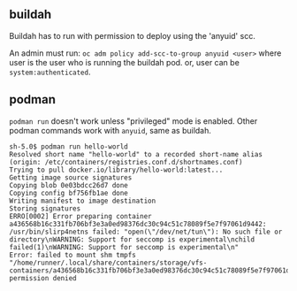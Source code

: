 
## buildah

Buildah has to run with permission to deploy using the 'anyuid' scc.

An admin must run:
`oc adm policy add-scc-to-group anyuid <user>` where user is the user who is running the buildah pod. or, user can be `system:authenticated`.

## podman
`podman run` doesn't work unless "privileged" mode is enabled. Other podman commands work with `anyuid`, same as buildah.

```
sh-5.0$ podman run hello-world
Resolved short name "hello-world" to a recorded short-name alias (origin: /etc/containers/registries.conf.d/shortnames.conf)
Trying to pull docker.io/library/hello-world:latest...
Getting image source signatures
Copying blob 0e03bdcc26d7 done
Copying config bf756fb1ae done
Writing manifest to image destination
Storing signatures
ERRO[0002] Error preparing container a436568b16c331fb706bf3e3a0ed98376dc30c94c51c78089f5e7f97061d9442: /usr/bin/slirp4netns failed: "open(\"/dev/net/tun\"): No such file or directory\nWARNING: Support for seccomp is experimental\nchild failed(1)\nWARNING: Support for seccomp is experimental\n"
Error: failed to mount shm tmpfs "/home/runner/.local/share/containers/storage/vfs-containers/a436568b16c331fb706bf3e3a0ed98376dc30c94c51c78089f5e7f97061d9442/userdata/shm": permission denied
```
